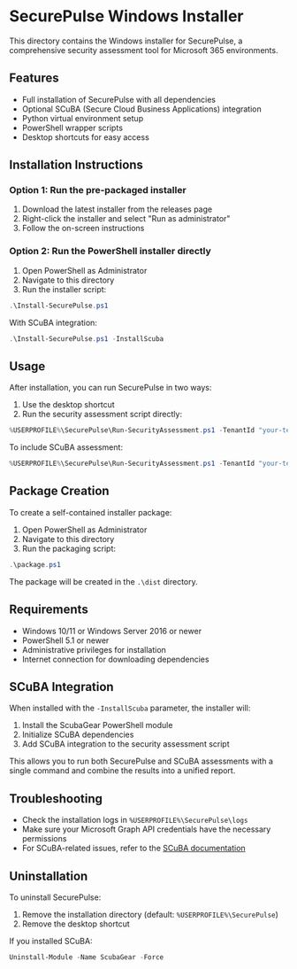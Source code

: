 # SecurePulse Windows Installer

This directory contains the Windows installer for SecurePulse, a comprehensive security assessment tool for Microsoft 365 environments.

## Features

- Full installation of SecurePulse with all dependencies
- Optional SCuBA (Secure Cloud Business Applications) integration
- Python virtual environment setup
- PowerShell wrapper scripts
- Desktop shortcuts for easy access

## Installation Instructions

### Option 1: Run the pre-packaged installer

1. Download the latest installer from the releases page
2. Right-click the installer and select "Run as administrator"
3. Follow the on-screen instructions

### Option 2: Run the PowerShell installer directly

1. Open PowerShell as Administrator
2. Navigate to this directory
3. Run the installer script:

```powershell
.\Install-SecurePulse.ps1
```

With SCuBA integration:

```powershell
.\Install-SecurePulse.ps1 -InstallScuba
```

## Usage

After installation, you can run SecurePulse in two ways:

1. Use the desktop shortcut 
2. Run the security assessment script directly:

```powershell
%USERPROFILE%\SecurePulse\Run-SecurityAssessment.ps1 -TenantId "your-tenant-id" -ClientId "your-client-id" -ClientSecret "your-client-secret"
```

To include SCuBA assessment:

```powershell
%USERPROFILE%\SecurePulse\Run-SecurityAssessment.ps1 -TenantId "your-tenant-id" -ClientId "your-client-id" -ClientSecret "your-client-secret" -UseScuba
```

## Package Creation

To create a self-contained installer package:

1. Open PowerShell as Administrator
2. Navigate to this directory
3. Run the packaging script:

```powershell
.\package.ps1
```

The package will be created in the `.\dist` directory.

## Requirements

- Windows 10/11 or Windows Server 2016 or newer
- PowerShell 5.1 or newer
- Administrative privileges for installation
- Internet connection for downloading dependencies

## SCuBA Integration

When installed with the `-InstallScuba` parameter, the installer will:

1. Install the ScubaGear PowerShell module
2. Initialize SCuBA dependencies
3. Add SCuBA integration to the security assessment script

This allows you to run both SecurePulse and SCuBA assessments with a single command and combine the results into a unified report.

## Troubleshooting

- Check the installation logs in `%USERPROFILE%\SecurePulse\logs`
- Make sure your Microsoft Graph API credentials have the necessary permissions
- For SCuBA-related issues, refer to the [SCuBA documentation](https://github.com/cisagov/ScubaGear)

## Uninstallation

To uninstall SecurePulse:

1. Remove the installation directory (default: `%USERPROFILE%\SecurePulse`)
2. Remove the desktop shortcut

If you installed SCuBA:

```powershell
Uninstall-Module -Name ScubaGear -Force
```